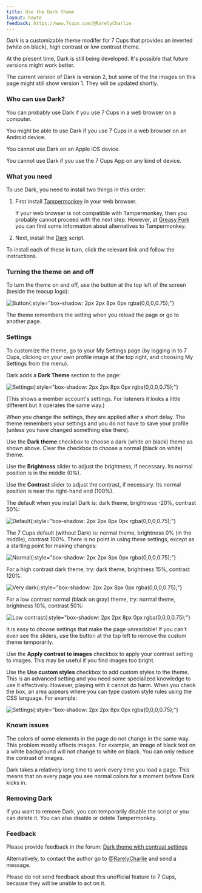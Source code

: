 ```yaml
---
title: Use the Dark theme
layout: howto
feedback: https://www.7cups.com/@RarelyCharlie
---
```

*Dark* is a customizable theme modifer for 7 Cups that provides an inverted (white on black), high contrast or low contrast theme.

At the present time, Dark is still being developed. It's possible that future versions might work better.

The current version of Dark is version 2, but some of the the images on this page might still show version 1. They will be updated shortly.

### Who can use Dark?
You can probably use Dark if you use 7 Cups in a web browser on a computer.

You might be able to use Dark if you use 7 Cups in a web browser on an Android device.

You cannot use Dark on an Apple iOS device.

You cannot use Dark if you use the 7 Cups App on any kind of device.

### What you need
To use Dark, you need to install two things in this order:

1. First install [Tampermonkey](http://tampermonkey.net/) in your web browser.

   If your web browser is not compatible with Tampermonkey, then you probably cannot proceed with the next step. However, at [Greasy Fork](https://greasyfork.org/en) you can find some information about alternatives to Tampermonkey.

2. Next, install the [Dark](https://greasyfork.org/en/scripts/370980-7-cups-dark-theme) script.

To install each of these in turn, click the relevant link and follow the instructions.

### Turning the theme on and off
To turn the theme on and off, use the button at the top left of the screen (beside the teacup logo):

![Button](/assets/dark/button.png){:style="box-shadow: 2px 2px 8px 0px rgba(0,0,0,0.75);"}

The theme remembers the setting when you reload the page or go to another page.

### Settings
To customize the theme, go to your My Settings page (by logging in to 7 Cups, clicking on your own profile image at the top right, and choosing My Settings from the menu).

Dark adds a **Dark Theme** section to the page:

![Settings](/assets/dark/settings.png){:style="box-shadow: 2px 2px 8px 0px rgba(0,0,0,0.75);"}

(This shows a member account's settings. For listeners it looks a little different but it operates the same way.)

When you change the settings, they are applied after a short delay. The theme remembers your settings and you do not have to save your profile (unless you have changed something else there).

Use the **Dark theme** checkbox to choose a dark (white on black) theme as shown above. Clear the checkbox to choose a normal (black on white) theme.

Use the **Brightness** slider to adjust the brightness, if necessary. Its normal position is in the middle (0%).

Use the **Contrast** slider to adjust the contrast, if necessary. Its normal position is near the right-hand end (100%).

The default when you install Dark is: dark theme, brightness -20%, contrast 50%:

![Default](/assets/dark/default.png){:style="box-shadow: 2px 2px 8px 0px rgba(0,0,0,0.75);"}

The 7 Cups default (without Dark) is: normal theme, brightness 0% (in the middle), contrast 100%. There is no point in using these settings, except as a starting point for making changes:

![Normal](/assets/dark/normal.png){:style="box-shadow: 2px 2px 8px 0px rgba(0,0,0,0.75);"}

For a high contrast dark theme, try: dark theme, brightness 15%, contrast 120%:

![Very dark](/assets/dark/inverted-hi.png){:style="box-shadow: 2px 2px 8px 0px rgba(0,0,0,0.75);"}

For a low contrast normal (black on gray) theme, try: normal theme, brightness 10%, contrast 50%:

![Low contrast](/assets/dark/normal-lo.png){:style="box-shadow: 2px 2px 8px 0px rgba(0,0,0,0.75);"}

It is easy to choose settings that make the page unreadable! If you can't even see the sliders, use the button at the top left to remove the custom theme temporarily.

Use the **Apply contrast to images** checkbox to apply your contrast setting to images. This may be useful if you find images too bright.

Use the **Use custom styles** checkbox to add custom styles to the theme. This is an advanced setting and you need some specialized knowledge to use it effectively. However, playing with it cannot do harm. When you check the box, an area appears where you can type custom style rules using the CSS language. For example:

![Settings](/assets/dark/settings-css.png){:style="box-shadow: 2px 2px 8px 0px rgba(0,0,0,0.75);"}

### Known issues
The colors of some elements in the page do not change in the same way. This problem mostly affects images. For example, an image of black text on a white background will not change to white on black. You can only reduce the contrast of images.

Dark takes a relatively long time to work every time you load a page. This means that on every page you see normal colors for a moment before Dark kicks in.

### Removing Dark
If you want to remove Dark, you can temporarily disable the script or you can delete it. You can also disable or delete Tampermonkey.

### Feedback
Please provide feedback in the forum: [Dark theme with contrast settings](https://www.7cups.com/forum/LaurasOffice_133/SuggestionsandProblemSolving_383/Darkthemewithcontrastsettings_167439/)

Alternatively, to contact the author go to [@RarelyCharlie](https://www.7cups.com/@RarelyCharlie) and send a message.

Please do not send feedback about this unofficial feature to 7 Cups, because they will be unable to act on it.

